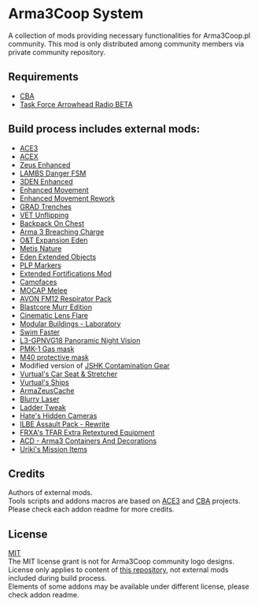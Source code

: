 # Arma3Coop System
A collection of mods providing necessary functionalities for Arma3Coop.pl community. This mod is only distributed among community members via private community repository.

## Requirements
- [CBA](https://github.com/CBATeam/CBA_A3)
- [Task Force Arrowhead Radio BETA](https://github.com/michail-nikolaev/task-force-arma-3-radio)

## Build process includes external mods:
- [ACE3](https://github.com/acemod/ACE3)
- [ACEX](https://github.com/acemod/ACEX)
- [Zeus Enhanced](https://github.com/zen-mod/ZEN)
- [LAMBS Danger FSM](https://github.com/nk3nny/LambsDanger)
- [3DEN Enhanced](https://github.com/R3voA3/3den-Enhanced)
- [Enhanced Movement](https://forums.bohemia.net/forums/topic/174788-enhanced-movement/)
- [Enhanced Movement Rework](https://github.com/SceptreOfficial/Enhanced-Movement-Rework)
- [GRAD Trenches](https://github.com/gruppe-adler/grad_trenches)
- [VET Unflipping](https://github.com/veteran29/vet_unflipping)
- [Backpack On Chest](https://github.com/DerZade/BackpackOnChest)
- [Arma 3 Breaching Charge](https://github.com/ampersand38/Arma-3-Breaching-Charge)
- [O&T Expansion Eden](https://steamcommunity.com/sharedfiles/filedetails/?id=1923321700)
- [Metis Nature](https://steamcommunity.com/sharedfiles/filedetails/?id=1951690856)
- [Eden Extended Objects](https://steamcommunity.com/sharedfiles/filedetails/?id=882231372)
- [PLP Markers](https://steamcommunity.com/sharedfiles/filedetails/?id=495275491)
- [Extended Fortifications Mod](https://steamcommunity.com/sharedfiles/filedetails/?id=1109237932)
- [Camofaces](https://steamcommunity.com/sharedfiles/filedetails/?id=346665985)
- [MOCAP Melee](https://www.armaholic.com/page.php?id=27262)
- [AVON FM12 Respirator Pack](https://steamcommunity.com/sharedfiles/filedetails/?id=793350643)
- [Blastcore Murr Edition](https://steamcommunity.com/sharedfiles/filedetails/?id=2257686620)
- [Cinematic Lens Flare](https://steamcommunity.com/sharedfiles/filedetails/?id=878502647)
- [Modular Buildings - Laboratory](https://steamcommunity.com/sharedfiles/filedetails/?id=2279479517)
- [Swim Faster](https://steamcommunity.com/sharedfiles/filedetails/?id=1808723766)
- [L3-GPNVG18 Panoramic Night Vision](https://steamcommunity.com/sharedfiles/filedetails/?id=313041182)
- [PMK-1 Gas mask](https://steamcommunity.com/sharedfiles/filedetails/?id=2277535247)
- [M40 protective mask](https://steamcommunity.com/sharedfiles/filedetails/?id=2264164522)
- Modified version of [JSHK Contamination Gear](https://steamcommunity.com/sharedfiles/filedetails/?id=1738216191)
- [Vurtual's Car Seat & Stretcher](https://steamcommunity.com/sharedfiles/filedetails/?id=1381327410)
- [Vurtual's Ships](https://steamcommunity.com/sharedfiles/filedetails/?id=1564445550)
- [ArmaZeusCache](https://steamcommunity.com/sharedfiles/filedetails/?id=1908099028)
- [Blurry Laser](https://steamcommunity.com/sharedfiles/filedetails/?id=2079283616)
- [Ladder Tweak](https://steamcommunity.com/sharedfiles/filedetails/?id=1803586009)
- [Hate's Hidden Cameras](https://steamcommunity.com/sharedfiles/filedetails/?id=2404750021)
- [ILBE Assault Pack - Rewrite](https://github.com/Grezvany13/ILBE-Assault-Pack-Rewrite)
- [FRXA's TFAR Extra Retextured Equipment](https://steamcommunity.com/sharedfiles/filedetails/?id=1606874412)
- [ACD - Arma3 Containers And Decorations](https://steamcommunity.com/sharedfiles/filedetails/?id=689845793)
- [Uriki's Mission Items](https://steamcommunity.com/sharedfiles/filedetails/?id=940841212)

## Credits
Authors of external mods.  
Tools scripts and addons macros are based on [ACE3](https://github.com/acemod/ACE3) and [CBA](https://github.com/CBATeam/CBA_A3) projects.  
Please check each addon readme for more credits.

## License
[MIT](https://github.com/SzwedzikPL/A3CS/blob/master/LICENSE.md)  
The MIT license grant is not for Arma3Coop community logo designs.  
License only applies to content of [this repository](https://github.com/SzwedzikPL/A3CS), not external mods included during build process.  
Elements of some addons may be available under different license, please check addon readme.
